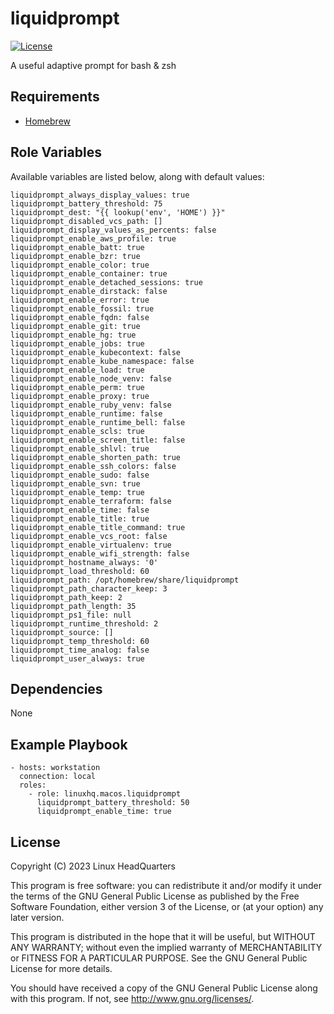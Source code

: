 # liquidprompt

[![License](https://img.shields.io/badge/license-GPLv3-lightgreen)](https://www.gnu.org/licenses/gpl-3.0.en.html#license-text)

A useful adaptive prompt for bash & zsh

## Requirements

* [Homebrew](https://brew.sh)

## Role Variables

Available variables are listed below, along with default values:

    liquidprompt_always_display_values: true
    liquidprompt_battery_threshold: 75
    liquidprompt_dest: "{{ lookup('env', 'HOME') }}"
    liquidprompt_disabled_vcs_path: []
    liquidprompt_display_values_as_percents: false
    liquidprompt_enable_aws_profile: true
    liquidprompt_enable_batt: true
    liquidprompt_enable_bzr: true
    liquidprompt_enable_color: true
    liquidprompt_enable_container: true
    liquidprompt_enable_detached_sessions: true
    liquidprompt_enable_dirstack: false
    liquidprompt_enable_error: true
    liquidprompt_enable_fossil: true
    liquidprompt_enable_fqdn: false
    liquidprompt_enable_git: true
    liquidprompt_enable_hg: true
    liquidprompt_enable_jobs: true
    liquidprompt_enable_kubecontext: false
    liquidprompt_enable_kube_namespace: false
    liquidprompt_enable_load: true
    liquidprompt_enable_node_venv: false
    liquidprompt_enable_perm: true
    liquidprompt_enable_proxy: true
    liquidprompt_enable_ruby_venv: false
    liquidprompt_enable_runtime: false
    liquidprompt_enable_runtime_bell: false
    liquidprompt_enable_scls: true
    liquidprompt_enable_screen_title: false
    liquidprompt_enable_shlvl: true
    liquidprompt_enable_shorten_path: true
    liquidprompt_enable_ssh_colors: false
    liquidprompt_enable_sudo: false
    liquidprompt_enable_svn: true
    liquidprompt_enable_temp: true
    liquidprompt_enable_terraform: false
    liquidprompt_enable_time: false
    liquidprompt_enable_title: true
    liquidprompt_enable_title_command: true
    liquidprompt_enable_vcs_root: false
    liquidprompt_enable_virtualenv: true
    liquidprompt_enable_wifi_strength: false
    liquidprompt_hostname_always: '0'
    liquidprompt_load_threshold: 60
    liquidprompt_path: /opt/homebrew/share/liquidprompt
    liquidprompt_path_character_keep: 3
    liquidprompt_path_keep: 2
    liquidprompt_path_length: 35
    liquidprompt_ps1_file: null
    liquidprompt_runtime_threshold: 2
    liquidprompt_source: []
    liquidprompt_temp_threshold: 60
    liquidprompt_time_analog: false
    liquidprompt_user_always: true

## Dependencies

None

## Example Playbook

    - hosts: workstation
      connection: local
      roles:
        - role: linuxhq.macos.liquidprompt
          liquidprompt_battery_threshold: 50
          liquidprompt_enable_time: true

## License

Copyright (C) 2023 Linux HeadQuarters

This program is free software: you can redistribute it and/or modify
it under the terms of the GNU General Public License as published by
the Free Software Foundation, either version 3 of the License, or
(at your option) any later version.

This program is distributed in the hope that it will be useful,
but WITHOUT ANY WARRANTY; without even the implied warranty of
MERCHANTABILITY or FITNESS FOR A PARTICULAR PURPOSE. See the
GNU General Public License for more details.

You should have received a copy of the GNU General Public License
along with this program. If not, see <http://www.gnu.org/licenses/>.
